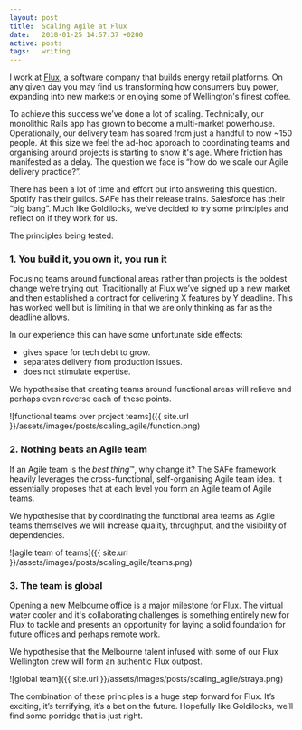 ```yaml
---
layout: post
title:  Scaling Agile at Flux
date:   2018-01-25 14:57:37 +0200
active: posts
tags:   writing
---
```


I work at [Flux](http://fluxfederation.com/), a software company that builds
energy retail platforms. On any given day you may find us transforming how
consumers buy power, expanding into new markets or enjoying some of Wellington's
finest coffee.

To achieve this success we’ve done a lot of scaling. Technically, our monolithic
Rails app has grown to become a multi-market powerhouse. Operationally, our
delivery team has soared from just a handful to now ~150 people. At this size we
feel the ad-hoc approach to coordinating teams and organising around projects is
starting to show it's age. Where friction has manifested as a delay. The
question we face is “how do we scale our Agile delivery practice?”.

There has been a lot of time and effort put into answering this question.
Spotify has their guilds. SAFe has their release trains. Salesforce has their
“big bang”. Much like Goldilocks, we’ve decided to try some principles and
reflect on if they work for us.

The principles being tested:

### 1. You build it, you own it, you run it

Focusing teams around functional areas rather than projects is the boldest
change we’re trying out. Traditionally at Flux we’ve signed up a new market and
then established a contract for delivering X features by Y deadline. This has
worked well but is limiting in that we are only thinking as far as the deadline
allows.

In our experience this can have some unfortunate side effects:

* gives space for tech debt to grow.
* separates delivery from production issues.
* does not stimulate expertise.

We hypothesise that creating teams around functional areas will relieve and
perhaps even reverse each of these points.

![functional teams over project teams]({{ site.url }}/assets/images/posts/scaling_agile/function.png)

### 2. Nothing beats an Agile team

If an Agile team is the _best thing_™, why change it? The SAFe framework heavily
leverages the cross-functional, self-organising Agile team idea. It essentially
proposes that at each level you form an Agile team of Agile teams.

We hypothesise that by coordinating the functional area teams as Agile teams
themselves we will increase quality, throughput, and the visibility of
dependencies.

![agile team of teams]({{ site.url }}/assets/images/posts/scaling_agile/teams.png)

### 3. The team is global

Opening a new Melbourne office is a major milestone for Flux. The virtual water
cooler and it's collaborating challenges is something entirely new for Flux to
tackle and presents an opportunity for laying a solid foundation for future
offices and perhaps remote work.

We hypothesise that the Melbourne talent infused with some of our Flux
Wellington crew will form an authentic Flux outpost.

![global team]({{ site.url }}/assets/images/posts/scaling_agile/straya.png)

The combination of these principles is a huge step forward for Flux. It’s
exciting, it’s terrifying, it’s a bet on the future. Hopefully like Goldilocks,
we’ll find some porridge that is just right.
